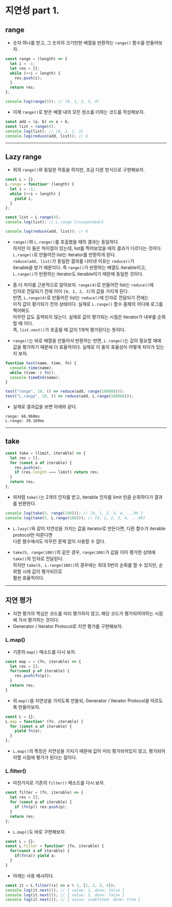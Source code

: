 # 지연성 part 1.

<h2>range</h2>

- 숫자 하나를 받고, 그 숫자의 크기만한 배열을 반환하는 `range()` 함수를 만들어보자.

```js
const range = (length) => {
  let i = -1;
  let res = [];
  while (++i < length) {
    res.push(i);
  }
  return res;
};

console.log(range(5)); // [0, 1, 2, 3, 4]
```

- 이제 `range()`로 받은 배열 내의 모든 원소를 더하는 코드를 작성해보자.

```js
const add = (a, b) => a + b;
const list = range(4);
console.log(list); // [0, 1, 2, 3]
console.log(reduce(add, list)); // 6
```

<hr/>

<h2>Lazy range</h2>

- 위의 `range()`와 동일한 작동을 하지만, 조금 다른 방식으로 구현해보자.

```js
const L = {};
L.range = function* (length) {
  let i = -1;
  while (++i < length) {
    yield i;
  }
};

const list = L.range(4);
console.log(list); // L.range {<suspended>}

console.log(reduce(add, list)); // 6
```

- `range()`와 `L.range()`를 호출했을 때의 결과는 동일하다.  
  하지만 이 둘은 차이점이 있는데, list를 찍어보았을 때의 결과가 다르다는 것이다.  
  `L.range()`로 만들어진 list는 iterator를 반환하게 된다.  
  `reduce(add, list)`가 동일한 결과를 나타낸 이유는 `reduce()`가  
  iterable을 받기 때문이다. 즉 `range()`가 반환하는 배열도 iterable이고,  
  `L.range()`가 반환하는 iterator도 iterable이기 때문에 동일한 것이다.

- 좀 더 차이를 근본적으로 알아보자. `range(4)`로 만들어진 list는 `reduce()`에  
  인자로 전달되기 전에 이미 `[0, 1, 2, 3]`의 값을 가지게 된다.  
  반면, `L.range(4)`로 만들어진 list는 `reduce()`에 인자로 전달되기 전에는  
  아직 값이 평가되기 전의 상태이다. 실제로 `L.range()` 함수 몸체의 어디에 로그를 찍어봐도  
  아무런 값도 출력되지 않는다. 실제로 값이 평가되는 시점은 iterator가 내부를 순회할 때 이다.  
  즉, `list.next()`가 호출될 때 값이 1개씩 평가된다는 뜻이다.

- `range()`는 바로 배열을 만들어서 반환하는 반면, `L.range()`는 값이 필요할 때에  
  값을 평가하기 때문에 더 효율적이다. 실제로 이 둘의 효율성이 어떻게 차이가 있는지 보자.

```js
function test(name, time, fn) {
  console.time(name);
  while (time--) fn();
  console.timeEnd(name);
}

test("range", 10, () => reduce(add, range(100000)));
test("L.range", 10, () => reduce(add, L.range(100000)));
```

- 실제로 결과값을 보면 아래와 같다.

```
range: 66.968ms
L.range: 39.169ms
```

<hr/>

<h2>take</h2>

```js
const take = (limit, iterable) => {
  let res = [];
  for (const a of iterable) {
    res.push(a);
    if (res.length === limit) return res;
  }
  return res;
};
```

- 위처럼 `take()`는 2개의 인자를 받고, iterable 인자를 limit 만큼 순회하다가 결과를 반환한다.

```js
console.log(take(5, range(100))); // [0, 1, 2, 3, 4, ...99 ]
console.log(take(5, L.range(100))); // [0, 1, 2, 3, 4, ...99]
```

- `L.lazy()`와 같이 지연성을 가지는 값을 iterator로 만든다면, 다른 함수가 iterable protocol만 따른다면  
  다른 함수에서도 아무런 문제 없이 사용할 수 없다.

- `take(5, range(100))`의 같은 경우, `range(100)`가 값을 이미 평가한 상태에 `take()`의 인자로 전달된다.  
  하지만 `take(5, L.range(100))`의 경우에는 최대 5번의 순회를 할 수 있지만, 순회할 시에 값이 평가되므로  
  훨씬 효율적이다.

<hr/>

<h2>지연 평가</h2>

- 지연 평가의 핵심은 코드를 미리 평가하지 않고, 해당 코드가 평가되어야하는 시점에 가서 평가하는 것이다.
- Generator / Iterator Protocol로 지연 평가를 구현해보자.

<h3>L.map()</h3>

- 기존의 `map()` 메소드를 다시 보자.

```js
const map = = (fn, iterable) => {
  let res = [];
  for(const p of iterable) {
    res.push(fn(p));
  }
  return res;
}
```

- 위 `map()`을 지연성을 가지도록 만들되, Generator / Iterator Protocol을 따르도록 만들어보자.

```js
const L = {};
L.map = function* (fn, iterable) {
  for (const a of iterable) {
    yield fn(a);
  }
};
```

- `L.map()`의 특징은 지연성을 가지기 때문에 값이 미리 평가되어있지 않고, 평가되어야할 시점에 평가가 된다는 점이다.

<h3>L.filter()</h3>

- 마찬가지로 기존의 `filter()` 메소드를 다시 보자.

```js
const filter = (fn, iterable) => {
  let res = [];
  for (const p of iterable) {
    if (fn(p)) res.push(p);
  }
  return res;
};
```

- `L.map()`도 바로 구현해보자.

```js
const L = {};
const L.filter = function* (fn, iterable) {
  for(const a of iterable) {
    if(fn(a)) yield a;
  }
}
```

- 아래는 사용 예시이다.

```js
const it = L.filter((x) => x % 2, [1, 2, 3, 4]);
console.log(it.next()); // { value: 1, done: false }
console.log(it.next()); // { value: 3, done: false }
console.log(it.next()); // { value: undefined, done: true }
```
